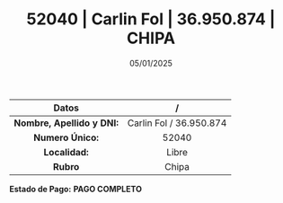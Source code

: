 ﻿---
title: 52040 | Carlin Fol | 36.950.874 | CHIPA
date: 05/01/2025
draft: false
tags: ['libre', 'titular', 'chipa']
---

|          **Datos**          |  /  |
|:---------------------------:|:---:|
| **Nombre, Apellido y DNI:** | Carlin Fol / 36.950.874 |
|      **Numero Único:**      | 52040 |
|        **Localidad:**       | Libre |
|          **Rubro**          | Chipa |

**Estado de Pago:** **PAGO COMPLETO**
